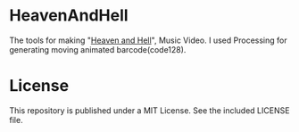 # HeavenAndHell
The tools for making "[Heaven and Hell](https://www.youtube.com/watch?v=cGSNaQ8EoS0)", Music Video.
I used Processing for generating moving animated barcode(code128).

# License
This repository is published under a MIT License. See the included LICENSE file.
